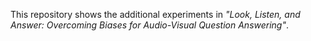 This repository shows the additional experiments in *"Look, Listen, and Answer: Overcoming Biases for Audio-Visual Question Answering"*.
